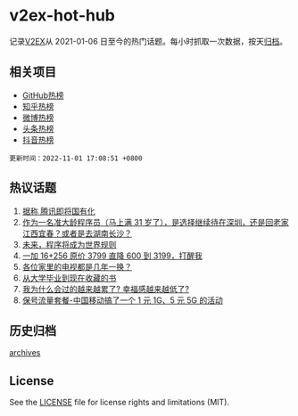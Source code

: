 # v2ex-hot-hub

 记录[V2EX](https://www.v2ex.com/)从 2021-01-06 日至今的热门话题。每小时抓取一次数据，按天[归档](archives)。
 
 ## 相关项目

- [GitHub热榜](https://github.com/snaildev/github-hot-hub)
- [知乎热榜](https://github.com/snaildev/zhihu-hot-hub)
- [微博热榜](https://github.com/snaildev/weibo-hot-hub)
- [头条热榜](https://github.com/snaildev/toutiao-hot-hub)
- [抖音热榜](https://github.com/snaildev/douyin-hot-hub)


 `更新时间：2022-11-01 17:08:51 +0800`

## 热议话题

1. [据称 腾讯即将国有化](https://www.v2ex.com/t/891615)
1. [作为一名准大龄程序员（马上满 31 岁了），是选择继续待在深圳，还是回老家江西宜春？或者是去湖南长沙？](https://www.v2ex.com/t/891658)
1. [未来，程序将成为世界规则](https://www.v2ex.com/t/891548)
1. [一加 16+256 原价 3799 直降 600 到 3199，打醒我](https://www.v2ex.com/t/891630)
1. [各位家里的电视都是几年一换？](https://www.v2ex.com/t/891631)
1. [从大学毕业到现在收藏的书](https://www.v2ex.com/t/891563)
1. [我为什么会过的越来越累了? 幸福感越来越低了?](https://www.v2ex.com/t/891686)
1. [保号流量套餐-中国移动搞了一个 1 元 1G、5 元 5G 的活动](https://www.v2ex.com/t/891634)

## 历史归档

[archives](archives)

## License

See the [LICENSE](LICENSE) file for license rights and limitations (MIT).
